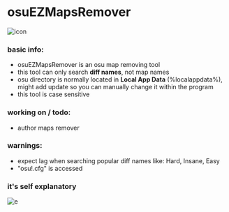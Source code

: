 # osuEZMapsRemover
![icon](https://i.imgur.com/0UKW0ul.png)
### basic info:
- osuEZMapsRemover is an osu map removing tool
- this tool can only search **diff names**, not map names
- osu directory is normally located in **Local App Data** (%localappdata%), might add update so you can manually change it within the program
- this tool is case sensitive
### working on / todo:
- author maps remover
### warnings:
- expect lag when searching popular diff names like: Hard, Insane, Easy
- "osu!.cfg" is accessed
### it's self explanatory
![e](https://i.imgur.com/13Bs2CY.png)
